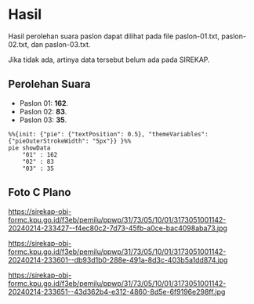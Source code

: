# Hasil

Hasil perolehan suara paslon dapat dilihat pada file paslon-01.txt, paslon-02.txt, dan paslon-03.txt.

Jika tidak ada, artinya data tersebut belum ada pada SIREKAP.

## Perolehan Suara

 * Paslon 01: **162**.
 * Paslon 02: **83**.
 * Paslon 03: **35**.

```mermaid
%%{init: {"pie": {"textPosition": 0.5}, "themeVariables": {"pieOuterStrokeWidth": "5px"}} }%%
pie showData
    "01" : 162
    "02" : 83
    "03" : 35
```
## Foto C Plano

https://sirekap-obj-formc.kpu.go.id/f3eb/pemilu/ppwp/31/73/05/10/01/3173051001142-20240214-233427--f4ec80c2-7d73-45fb-a0ce-bac4098aba73.jpg

https://sirekap-obj-formc.kpu.go.id/f3eb/pemilu/ppwp/31/73/05/10/01/3173051001142-20240214-233601--db93d1b0-288e-491a-8d3c-403b5a1dd874.jpg

https://sirekap-obj-formc.kpu.go.id/f3eb/pemilu/ppwp/31/73/05/10/01/3173051001142-20240214-233651--43d362b4-e312-4860-8d5e-6f9196e298ff.jpg
